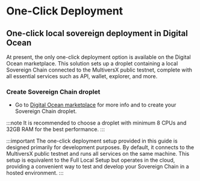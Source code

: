 # One-Click Deployment

## One-click local sovereign deployment in Digital Ocean

At present, the only one-click deployment option is available on the Digital Ocean marketplace. This solution sets up a droplet containing a local Sovereign Chain connected to the MultiversX public testnet, complete with all essential services such as API, wallet, explorer, and more.

### Create Sovereign Chain droplet

- Go to [Digital Ocean marketplace](https://marketplace.digitalocean.com/apps/multiversx-testnet-sovereign-chain) for more info and to create your Sovereign Chain droplet.

:::note
It is recommended to choose a droplet with minimum 8 CPUs and 32GB RAM for the best performance.
:::

:::important
The one-click deployment setup provided in this guide is designed primarily for development purposes. By default, it connects to the MultiversX public testnet and runs all services on the same machine. This setup is equivalent to the Full Local Setup but operates in the cloud, providing a convenient way to test and develop your Sovereign Chain in a hosted environment.
:::
